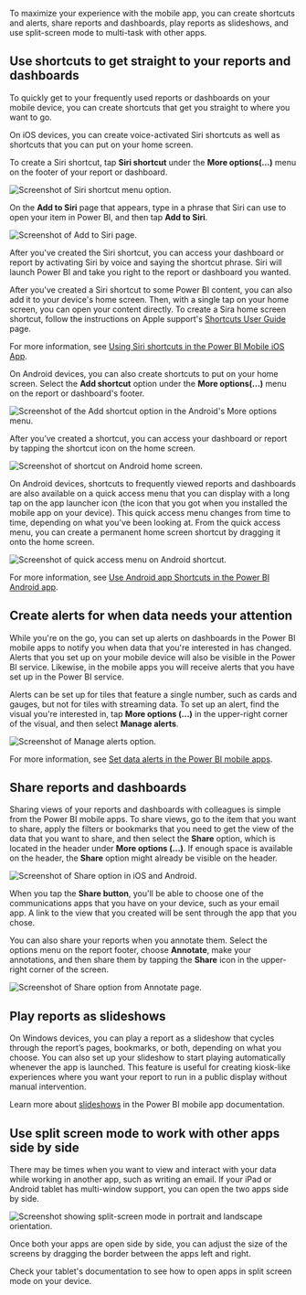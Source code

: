 To maximize your experience with the mobile app, you can create shortcuts and alerts, share reports and dashboards, play reports as slideshows, and use split-screen mode to multi-task with other apps.

## Use shortcuts to get straight to your reports and dashboards

To quickly get to your frequently used reports or dashboards on your mobile device, you can create shortcuts that get you straight to where you want to go.

On iOS devices, you can create voice-activated Siri shortcuts as well as shortcuts that you can put on your home screen.

To create a Siri shortcut, tap **Siri shortcut** under the **More options(...)** menu on the footer of your report or dashboard.

![Screenshot of Siri shortcut menu option.](../media/4-maximize-your-experience/power-bi-mobile-app-create-siri-shortcut.png)
 
On the **Add to Siri** page that appears, type in a phrase that Siri can use to open your item in Power BI, and then tap **Add to Siri**.

![Screenshot of Add to Siri page.](../media/4-maximize-your-experience/power-bi-mobile-app-create-add-to-siri.png)
 
After you've created the Siri shortcut, you can access your dashboard or report by activating Siri by voice and saying the shortcut phrase. Siri will launch Power BI and take you right to the report or dashboard you wanted.

After you've created a Siri shortcut to some Power BI content, you can also add it to your device's home screen. Then, with a single tap on your home screen, you can open your content directly. To create a Sira home screen shortcut, follow the instructions on Apple support's [Shortcuts User Guide](https://support.apple.com/en-il/guide/shortcuts/apd735880972/ios) page.

For more information, see [Using Siri shortcuts in the Power BI Mobile iOS App](/power-bi/consumer/mobile/mobile-apps-ios-siri-shortcuts).

On Android devices, you can also create shortcuts to put on your home screen. Select the **Add shortcut** option under the **More options(...)** menu on the report or dashboard's footer.

![Screenshot of the Add shortcut option in the Android's More options menu.](../media/4-maximize-your-experience/power-bi-mobile-app-create-android-shortcut.png)
              
After you’ve created a shortcut, you can access your dashboard or report by tapping the shortcut icon on the home screen.

![Screenshot of shortcut on Android home screen.](../media/4-maximize-your-experience/power-bi-mobile-app-android-home-screen-shortcut.png)
 
On Android devices, shortcuts to frequently viewed reports and dashboards are also available on a quick access menu that you can display with a long tap on the app launcher icon (the icon that you got when you installed the mobile app on your device). This quick access menu changes from time to time, depending on what you've been looking at. From the quick access menu, you can create a permanent home screen shortcut by dragging it onto the home screen.

![Screenshot of quick access menu on Android shortcut.](../media/4-maximize-your-experience/power-bi-mobile-app-android-home-screen-quick-access-shortcut.png)
 
For more information, see [Use Android app Shortcuts in the Power BI Android app](/power-bi/consumer/mobile/mobile-app-quick-access-shortcuts).

## Create alerts for when data needs your attention

While you're on the go, you can set up alerts on dashboards in the Power BI mobile apps to notify you when data that you're interested in has changed. Alerts that you set up on your mobile device will also be visible in the Power BI service. Likewise, in the mobile apps you will receive alerts that you have set up in the Power BI service.

Alerts can be set up for tiles that feature a single number, such as cards and gauges, but not for tiles with streaming data.
To set up an alert, find the visual you're interested in, tap **More options (...)** in the upper-right corner of the visual, and then select **Manage alerts**. 
 
![Screenshot of Manage alerts option.](../media/4-maximize-your-experience/power-bi-mobile-app-manage-alerts.png)

For more information, see [Set data alerts in the Power BI mobile apps](/power-bi/consumer/mobile/mobile-set-data-alerts-in-the-mobile-apps).

## Share reports and dashboards 

Sharing views of your reports and dashboards with colleagues is simple from the Power BI mobile apps. To share views, go to the item that you want to share, apply the filters or bookmarks that you need to get the view of the data that you want to share, and then select the **Share** option, which is located in the header under **More options (...)**. If enough space is available on the header, the **Share** option might already be visible on the header. 

![Screenshot of Share option in iOS and Android.](../media/4-maximize-your-experience/power-bi-mobil-app-share-icons.png)
 
When you tap the **Share button**, you'll be able to choose one of the communications apps that you have on your device, such as your email app. A link to the view that you created will be sent through the app that you chose.
 
You can also share your reports when you annotate them. Select the options menu on the report footer, choose **Annotate**, make your annotations, and then share them by tapping the **Share** icon in the upper-right corner of the screen.

![Screenshot of Share option from Annotate page.](../media/4-maximize-your-experience/power-bi-mobile-app-annotate-share.png)
 
## Play reports as slideshows

On Windows devices, you can play a report as a slideshow that cycles through the report’s pages, bookmarks, or both, depending on what you choose. You can also set up your slideshow to start playing automatically whenever the app is launched. This feature is useful for creating kiosk-like experiences where you want your report to run in a public display without manual intervention.

Learn more about [slideshows](/power-bi/consumer/mobile/mobile-windows-10-app-presentation-mode#slideshows) in the Power BI mobile app documentation.

## Use split screen mode to work with other apps side by side

There may be times when you want to view and interact with your data while working in another app, such as writing an email. If your iPad or Android tablet has multi-window support, you can open the two apps side by side.

![Screenshot showing split-screen mode in portrait and landscape orientation.](../media/4-maximize-your-experience/power-bi-mobile-app-split-screen.png)
 
Once both your apps are open side by side, you can adjust the size of the screens by dragging the border between the apps left and right.

Check your tablet's documentation to see how to open apps in split screen mode on your device.